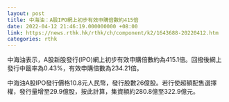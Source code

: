 ```yaml
---
layout: post
title: 中海油：A股IPO網上初步有效申購倍數約415倍
date: 2022-04-12 21:46:19.000000000 +08:00
link: https://news.rthk.hk/rthk/ch/component/k2/1643688-20220412.htm
categories: rthk
---
```


中海油表示，A股新股發行(IPO)網上初步有效申購倍數約為415.1倍。回撥後網上發行中籤率為0.43%，有效申購倍數為234.21倍。

中海油A股IPO發行價格10.8元人民幣，發行股數26億股。若行使超額配售選擇權，發行量增至29.9億股，按此計算，集資額約280.8億至322.9億元。
